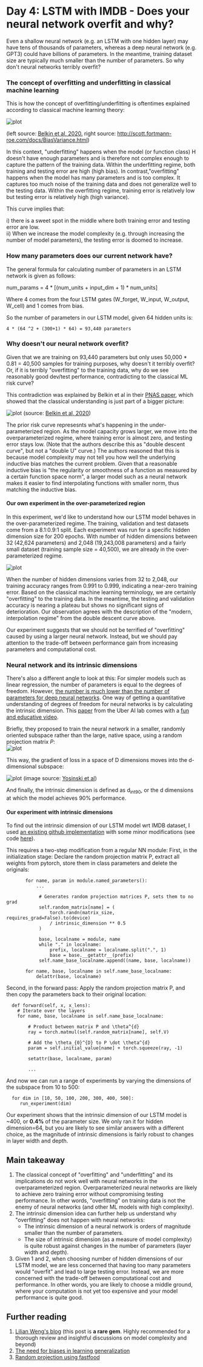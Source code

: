 # Day 4: LSTM with IMDB - Does your neural network overfit and why?   

Even a shallow neural network (e.g. an LSTM with one hidden layer) may have tens of thousands of parameters, whereas a 
deep neural network (e.g. GPT3) could have billions of parameters. In the meantime, training dataset size are typically much smaller
than the number of parameters. So why don't neural networks terribly overfit?  

### The concept of overfitting and underfitting in classical machine learning 
This is how the concept of overfitting/underfitting is oftentimes explained according to classical machine learning theory: 

![plot](./figures/bias_variance_curve_combined.png)    

(left source: [Belkin et al, 2020.](https://www.pnas.org/content/116/32/15849.short) right source: http://scott.fortmann-roe.com/docs/BiasVariance.html) 

In this context, "underfitting" happens when the model (or function class) H doesn't have enough parameters and is therefore 
not complex enough to capture the pattern of the training data. Within the underfitting regime, both training and testing error 
are high (high bias). In contrast,"overfitting" happens when the model has many parameters and is too complex. It captures 
too much noise of the training data and does not generalize well to the testing data. Within the overfitting regime, training error is relatively low but testing error is relatively high (high variance). 

This curve implies that: 

i) there is a sweet spot in the middle where both training error and testing error are low.  
ii) When we increase the model complexity (e.g. through increasing the number of model parameters), the testing error is doomed to increase. 

### How many parameters does our current network have?   
   The general formula for calculating number of parameters in an LSTM network is given as follows:

   num_params = 4 * [(num_units + input_dim + 1) * num_units]
   
   Where 4 comes from the four LSTM gates (W_forget, W_input, W_output, W_cell) and 1 comes from bias. 

   So the number of parameters in our LSTM model, given 64 hidden units is: 

    4 * (64 ^2 + (300+1) * 64) = 93,440 parameters

### Why doesn't our neural network overfit? 

   Given that we are training on 93,440 parameters but only uses 50,000 * 0.81 = 40,500 samples for training purposes, why doesn't it terribly overfit? 
   Or, if it is terribly "overfitting" to the training data, why do we see reasonably good dev/test performance, contradicting to the classical ML risk curve? 

   This contradiction was explained by Belkin et al in their [PNAS paper](https://www.pnas.org/content/116/32/15849.short), which showed that the classical understanding is just 
   part of a bigger picture: 
   
   ![plot](https://github.com/rantsandruse/pytorch_lstm_04imdb/blob/main/figures/double_descent.png) 
   (source: [Belkin et al, 2020](https://www.pnas.org/content/116/32/15849.short))   
   
   The prior risk curve represesnts what's happening in the under-parameterized region. As the model capacity grows larger, 
   we move into the overparameterized regime, where training error is almost zero, and testing error stays low. (Note that the authors describe this as "double descent curve", 
   but not a "double U" curve.) 
   The authors reasoned that this is because model complexity may not tell you how well the underlying inductive bias matches the current problem. 
   Given that a reasonable inductive bias is "the regularity or smoothness of a function as measured by a certain function space norm", a larger model 
   such as a neural network makes it easier to find interpolating functions with smaller norm, thus matching the inductive bias.

#### Our own experiment in the over-parameterized region 
In this experiment, we'd like to understand how our LSTM model behaves in the over-parameterized regime. The training, validation and test datasets 
come from a 8.1:0.9:1 split. Each experiment was run for a specific hidden dimension size for 200 epochs. With number of hidden dimensions between 
32 (42,624 parameters) and 2,048 (19,243,008 parameters) and a fairly small dataset (training sample size = 40,500), we are already in the over-parameterized regime. 

![plot](https://github.com/rantsandruse/pytorch_lstm_04imdb/blob/main/figures/hidden_size_effect.png) 

When the number of hidden dimensions varies from 32 to 2,048, our training accuracy ranges from 0.991 to 0.999, indicating a near-zero 
training error. Based on the classical machine learning terminology, we are certainly "overfitting" to the training data. In the meantime, 
the testing and validation accuracy is nearing a plateau but shows no significant signs of deterioration. Our observation agrees with the 
description of the "modern, interpolation regime" from the double descent curve above.   

Our experiment suggests that we should not be terrified of "overfitting" caused by using a larger neural network. Instead, but we should pay attention
to the trade-off between performance gain from increasing parameters and computational cost. 

### Neural network and its intrinsic dimensions  
   There's also a different angle to look at this: For simpler models such as linear regression, the number of parameters is equal to the degrees of freedom. 
   However, [the number is much lower than the number of parameters for deep neural networks](https://arxiv.org/abs/1603.09260). 
   One way of getting a quantitative understanding of degrees of freedom for neural networks is by calculating the intrinsic dimension. This [paper](https://arxiv.org/abs/1804.08838) 
   from the Uber AI lab comes with a [fun and educative video](https://www.youtube.com/watch?v=uSZWeRADTFI&feature=emb_logo).  
 
   Briefly, they proposed to train the neural network in a smaller, randomly oriented subspace rather than the large, native space, using a random 
   projection matrix *P*:  
    ![plot](https://github.com/rantsandruse/pytorch_lstm_04imdb/blob/main/figures/intrinsic_dim_paper1.png)    

   This way, the gradient of loss in a space of D dimensions moves into the d-dimensional subspace: 
   
   ![plot](https://github.com/rantsandruse/pytorch_lstm_04imdb/blob/main/figures/intrinsic_dim_paper2.png) 
   (image source: [Yosinski et al](https://arxiv.org/abs/1804.08838)) 

   And finally, the intrinsic dimension is defined as d<sub>int90</sub>, or the d dimensions at which the model achieves 90% performance. 

#### Our experiment with intrinsic dimensions 
To find out the intrinsic dimension of our LSTM model wrt IMDB dataset, I used [an existing github 
implementation](https://github.com/jgamper/intrinsic-dimensionality) with some minor modifications (see code [here](https://github.com/rantsandruse/pytorch_lstm_04imdb/tree/main/intrinsic_dim)). 

This requires a two-step modification from a regular NN module: 
First, in the initialization stage: Declare the random projection matrix P, extract all weights from pytorch, store them in class parameters and delete the originals:  

           for name, param in module.named_parameters():
               ... 

                # Generates random projection matrices P, sets them to no grad
                self.random_matrix[name] = (
                    torch.randn(matrix_size, requires_grad=False).to(device)
                    / intrinsic_dimension ** 0.5
                )

                base, localname = module, name
                while "." in localname:
                    prefix, localname = localname.split(".", 1)
                    base = base.__getattr__(prefix)
                self.name_base_localname.append((name, base, localname))

           for name, base, localname in self.name_base_localname:
               delattr(base, localname)

Second, in the forward pass: Apply the random projection matrix P, and then copy the parameters back to their original location:   
      
      def forward(self, x, x_lens):
        # Iterate over the layers
        for name, base, localname in self.name_base_localname:

            # Product between matrix P and \theta^{d}
            ray = torch.matmul(self.random_matrix[name], self.V)

            # Add the \theta_{0}^{D} to P \dot \theta^{d}
            param = self.initial_value[name] + torch.squeeze(ray, -1)

            setattr(base, localname, param)

            ...        
   
And now we can run a range of experiments by varying the dimensions of the subspace from 10 to 500: 
      
      for dim in [10, 50, 100, 200, 300, 400, 500]:
         run_experiment(dim)

Our experiment shows that the intrinsic dimension of our LSTM model is ~400, or **0.4%** of the parameter size. We only ran it 
for hidden dimension=64, but you are likely to see similar answers with a different choice, as the magnitude of intrinsic dimensions 
is fairly robust to changes in layer width and depth. 

## Main takeaway 
1. The classical concept of "overfitting" and "underfitting" and its implications do not work well with neural networks in
   the overparameterized region. Overparameterized neural networks are likely to achieve zero training error without compromising 
   testing performance. In other words, "overfitting" on training data is not the enemy of neural networks (and other ML models with high complexity).  
2. The intrinsic dimension idea can further help us understand why "overfitting" does not happen with neural networks: 
   - The intrinsic dimension of a neural network is orders of magnitude smaller than the number of parameters. 
   - The size of intrinsic dimension (as a measure of model complexity) is quite robust against changes in the number of parameters (layer width and depth).  
3. Given 1 and 2, when choosing number of hidden dimensions of our LSTM model, we are less concerned that having too many parameters 
   would "overfit" and lead to large testing error. Instead, we are more concerned with the trade-off between computational cost 
   and performance. In other words, you are likely to choose a middle ground, where your computation is not yet too expensive 
   and your model performance is quite good.
   
## Further reading
1. [Lilian Weng's blog](https://lilianweng.github.io/lil-log/2019/03/14/are-deep-neural-networks-dramatically-overfitted.html#intrinsic-dimension) (this post is **a rare gem**. 
   Highly recommended for a thorough review and insightful discussions on model complexity and beyond)
2. [The need for biases in learning generalization](http://www-cgi.cs.cmu.edu/~tom/pubs/NeedForBias_1980.pdf)
3. [Random projection using fastfood](http://proceedings.mlr.press/v28/le13.pdf) 


